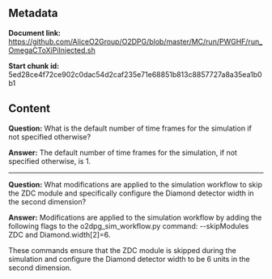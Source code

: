 ## Metadata

**Document link:** https://github.com/AliceO2Group/O2DPG/blob/master/MC/run/PWGHF/run_OmegaCToXiPiInjected.sh

**Start chunk id:** 5ed28ce4f72ce902c0dac54d2caf235e71e68851b813c8857727a8a35ea1b0b1

## Content

**Question:** What is the default number of time frames for the simulation if not specified otherwise?

**Answer:** The default number of time frames for the simulation, if not specified otherwise, is 1.

---

**Question:** What modifications are applied to the simulation workflow to skip the ZDC module and specifically configure the Diamond detector width in the second dimension?

**Answer:** Modifications are applied to the simulation workflow by adding the following flags to the o2dpg_sim_workflow.py command:
--skipModules ZDC
and
Diamond.width[2]=6.

These commands ensure that the ZDC module is skipped during the simulation and configure the Diamond detector width to be 6 units in the second dimension.